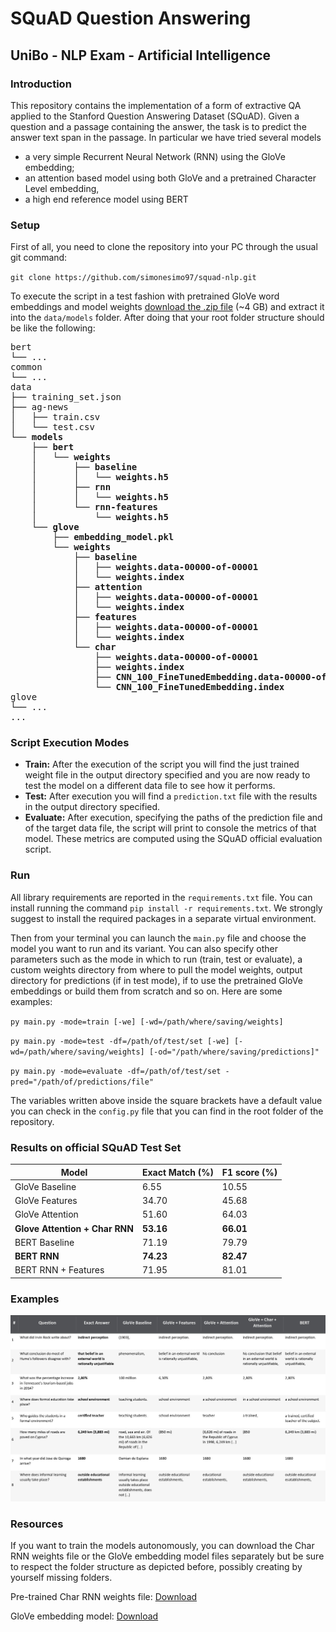 # SQuAD Question Answering
## UniBo - NLP Exam - Artificial Intelligence

### Introduction
This repository contains the implementation of a form of extractive QA applied to the Stanford Question Answering Dataset (SQuAD). Given a question and a passage containing the answer, the task is to predict the answer text span in the passage. In particular we have tried several models
- a very simple Recurrent Neural Network (RNN) using the GloVe embedding;
- an attention based model using both GloVe and a pretrained Character Level embedding, 
- a high end reference model using BERT


### Setup
First of all, you need to clone the repository into your PC through the usual git command:

`git clone https://github.com/simonesimo97/squad-nlp.git`

To execute the script in a test fashion with pretrained GloVe word embeddings and model weights [download the .zip file](https://www.4sync.com/web/directDownload/vq1HmCVf/GELocHMl.3efe1a6ed6f7215faddb42bf203a0904) (~4 GB) and extract it into the `data/models` folder. After doing that your root folder structure should be like the following:

<pre>
bert
└── ...
common
└── ...
data
├── training_set.json
├── ag-news
│   ├── train.csv
│   └── test.csv
<b>└── models
    ├── bert
    │   └── weights
    │       ├── baseline
    │       │   └── weights.h5
    │       ├── rnn
    │       │   └── weights.h5
    │       └── rnn-features
    │           └── weights.h5
    └── glove
        ├── embedding_model.pkl
        └── weights
            ├── baseline
            │   ├── weights.data-00000-of-00001
            │   └── weights.index
            ├── attention
            │   ├── weights.data-00000-of-00001
            │   └── weights.index
            ├── features
            │   ├── weights.data-00000-of-00001
            │   └── weights.index
            └── char
                ├── weights.data-00000-of-00001
                ├── weights.index
                ├── CNN_100_FineTunedEmbedding.data-00000-of-00001
                └── CNN_100_FineTunedEmbedding.index</b>
glove
└── ...
...
</pre>

### Script Execution Modes

* **Train:** After the execution of the script you will find the just trained weight file in the output directory specified and you are now ready to test the model on a different data file to see how it performs.
* **Test:** After execution you will find a `prediction.txt` file with the results in the output directory specified. 
* **Evaluate:** After execution, specifying the paths of the prediction file and of the target data file, the script will print to console the metrics of that model. These metrics are computed using the SQuAD official evaluation script.

### Run

All library requirements are reported in the `requirements.txt` file. You can install running the command `pip install -r requirements.txt`. We strongly suggest to install the required packages in a separate virtual environment.

Then from your terminal you can launch the `main.py` file and choose the model you want to run and its variant. You can also specify other parameters such as the mode in which to run (train, test or evaluate), a custom weights directory from where to pull the model weights, output directory for predictions (if in test mode), if to use the pretrained GloVe embeddings or build them from scratch and so on. Here are some examples:

`py main.py -mode=train [-we] [-wd=/path/where/saving/weights]`

`py main.py -mode=test -df=/path/of/test/set [-we] [-wd=/path/where/saving/weights] [-od="/path/where/saving/predictions]"`

`py main.py -mode=evaluate -df=/path/of/test/set -pred="/path/of/predictions/file"`

The variables written above inside the square brackets have a default value you can check in the `config.py` file that you can find in the root folder of the repository.

### Results on official SQuAD Test Set

| Model                          	| Exact Match (%) 	| F1 score (%) 	|
|--------------------------------	|-----------------	|--------------	|
| GloVe Baseline                 	| 6.55            	| 10.55        	|
| GloVe Features                 	| 34.70           	| 45.68        	|
| GloVe Attention                	| 51.60           	| 64.03        	|
| **Glove Attention + Char RNN** 	| **53.16**       	| **66.01**    	|
| BERT Baseline                  	| 71.19           	| 79.79        	|
| **BERT RNN**                   	| **74.23**       	| **82.47**    	|
| BERT RNN + Features            	| 71.95           	| 81.01        	|

### Examples

![Qualitative error analysis of some question-answer couples](ErrorAnalysisResults.jpg)

### Resources

If you want to train the models autonomously, you can download the Char RNN weights file or the GloVe embedding model files separately but be sure to respect the folder structure as depicted before, possibly creating by yourself missing folders.

Pre-trained Char RNN weights file: [Download](https://www.4sync.com/web/directDownload/Kun91r2F/GELocHMl.ba205b4c346baa151eb66c73fc4f7853)

GloVe embedding model: [Download](https://www.4sync.com/web/directDownload/1fLGKUVR/GELocHMl.14ab03219e9ec9989ecb72c5a99ed420)